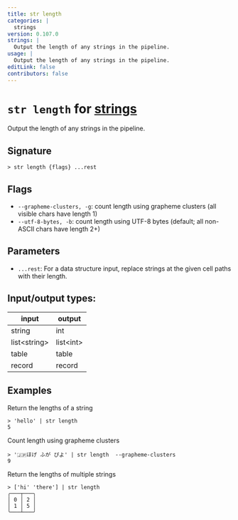 ```yaml
---
title: str length
categories: |
  strings
version: 0.107.0
strings: |
  Output the length of any strings in the pipeline.
usage: |
  Output the length of any strings in the pipeline.
editLink: false
contributors: false
---
```

<!-- This file is automatically generated. Please edit the command in https://github.com/nushell/nushell instead. -->

# `str length` for [strings](/commands/categories/strings.md)

<div class='command-title'>Output the length of any strings in the pipeline.</div>

## Signature

```> str length {flags} ...rest```

## Flags

 -  `--grapheme-clusters, -g`: count length using grapheme clusters (all visible chars have length 1)
 -  `--utf-8-bytes, -b`: count length using UTF-8 bytes (default; all non-ASCII chars have length 2+)

## Parameters

 -  `...rest`: For a data structure input, replace strings at the given cell paths with their length.


## Input/output types:

| input        | output    |
| ------------ | --------- |
| string       | int       |
| list&lt;string&gt; | list&lt;int&gt; |
| table        | table     |
| record       | record    |
## Examples

Return the lengths of a string
```nu
> 'hello' | str length
5
```

Count length using grapheme clusters
```nu
> '🇯🇵ほげ ふが ぴよ' | str length  --grapheme-clusters
9
```

Return the lengths of multiple strings
```nu
> ['hi' 'there'] | str length
╭───┬───╮
│ 0 │ 2 │
│ 1 │ 5 │
╰───┴───╯

```
